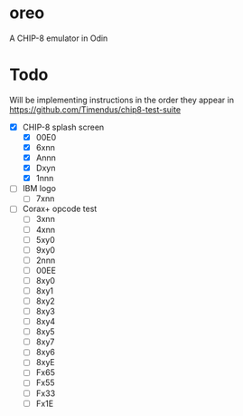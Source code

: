 # oreo
A CHIP-8 emulator in Odin

# Todo
Will be implementing instructions in the order they appear in https://github.com/Timendus/chip8-test-suite
- [x] CHIP-8 splash screen
  - [x] 00E0
  - [x] 6xnn
  - [x] Annn
  - [x] Dxyn
  - [x] 1nnn
- [ ] IBM logo
  - [ ] 7xnn
- [ ] Corax+ opcode test
  - [ ] 3xnn
  - [ ] 4xnn
  - [ ] 5xy0
  - [ ] 9xy0
  - [ ] 2nnn
  - [ ] 00EE
  - [ ] 8xy0
  - [ ] 8xy1
  - [ ] 8xy2
  - [ ] 8xy3
  - [ ] 8xy4
  - [ ] 8xy5
  - [ ] 8xy7
  - [ ] 8xy6
  - [ ] 8xyE
  - [ ] Fx65
  - [ ] Fx55
  - [ ] Fx33
  - [ ] Fx1E

